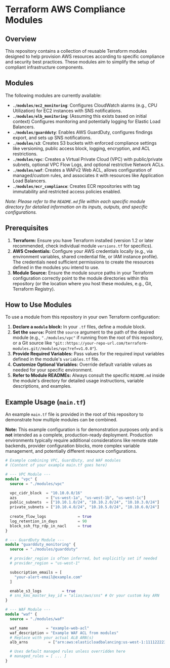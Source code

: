 # Terraform AWS Compliance Modules

## Overview

This repository contains a collection of reusable Terraform modules designed to help provision AWS resources according to specific compliance and security best practices. These modules aim to simplify the setup of compliant infrastructure components.

## Modules

The following modules are currently available:

* **`./modules/ec2_monitoring`**: Configures CloudWatch alarms (e.g., CPU Utilization) for EC2 instances with SNS notifications.
* **`./modules/elb_monitoring`**: (Assuming this exists based on initial context) Configures monitoring and potentially logging for Elastic Load Balancers.
* **`./modules/guardduty`**: Enables AWS GuardDuty, configures findings export, and sets up SNS notifications.
* **`./modules/s3`**: Creates S3 buckets with enforced compliance settings like versioning, public access block, logging, encryption, and ACL restrictions.
* **`./modules/vpc`**: Creates a Virtual Private Cloud (VPC) with public/private subnets, optional VPC Flow Logs, and optional restrictive Network ACLs.
* **`./modules/waf`**: Creates a WAFv2 Web ACL, allows configuration of managed/custom rules, and associates it with resources like Application Load Balancers.
* **`./modules/ecr_compliance`**: Creates ECR repositories with tag immutability and restricted access policies enabled.

*Note: Please refer to the `README.md` file within each specific module directory for detailed information on its inputs, outputs, and specific configurations.*

## Prerequisites

1.  **Terraform:** Ensure you have Terraform installed (version 1.2 or later recommended, check individual module `versions.tf` for specifics).
2.  **AWS Credentials:** Configure your AWS credentials locally (e.g., via environment variables, shared credential file, or IAM instance profile). The credentials need sufficient permissions to create the resources defined in the modules you intend to use.
3.  **Module Source:** Ensure the module source paths in your Terraform configuration correctly point to the module directories within this repository (or the location where you host these modules, e.g., Git, Terraform Registry).

## How to Use Modules

To use a module from this repository in your own Terraform configuration:

1.  **Declare a `module` block:** In your `.tf` files, define a module block.
2.  **Set the `source`:** Point the `source` argument to the path of the desired module (e.g., `"./modules/vpc"` if running from the root of this repository, or a Git source like `"git::https://your-repo-url.com/terraform-modules.git//modules/vpc?ref=v1.0.0"`).
3.  **Provide Required Variables:** Pass values for the required input variables defined in the module's `variables.tf` file.
4.  **Customize Optional Variables:** Override default variable values as needed for your specific environment.
5.  **Refer to Module READMEs:** Always consult the specific `README.md` inside the module's directory for detailed usage instructions, variable descriptions, and examples.

## Example Usage (`main.tf`)

An example `main.tf` file is provided in the root of this repository to demonstrate how multiple modules can be combined.

**Note:** This example configuration is for demonstration purposes only and is **not** intended as a complete, production-ready deployment. Production environments typically require additional considerations like remote state backends, provider configuration blocks, more complex variable management, and potentially different resource configurations.

```terraform
# Example combining VPC, GuardDuty, and WAF modules
# (Content of your example main.tf goes here)

# --- VPC Module ---
module "vpc" {
  source = "./modules/vpc"

  vpc_cidr_block  = "10.10.0.0/16"
  azs             = ["us-west-1a", "us-west-1b", "us-west-1c"]
  public_subnets  = ["10.10.1.0/24", "10.10.2.0/24", "10.10.3.0/24"]
  private_subnets = ["10.10.4.0/24", "10.10.5.0/24", "10.10.6.0/24"]
  
  create_flow_logs              = true
  log_retention_in_days         = 90
  block_ssh_ftp_rdp_in_nacl     = true
}

# --- GuardDuty Module ---
module "guardduty_monitoring" {
  source = "./modules/guardduty"

  # provider_region is often inferred, but explicitly set if needed
  # provider_region = "us-west-1" 

  subscription_emails = [
    "your-alert-email@example.com" 
  ]

  enable_s3_logs         = true
  # sns_kms_master_key_id = "alias/aws/sns" # Or your custom key ARN
}

# --- WAF Module ---
module "waf" {
  source = "./modules/waf"

  waf_name        = "example-web-acl"
  waf_description = "Example WAF ACL from modules"
  # Replace with your actual ALB ARN(s)
  alb_arns         = ["arn:aws:elasticloadbalancing:us-west-1:111122223333:loadbalancer/app/my-alb/1234567890abcdef"] 

  # Uses default managed rules unless overridden here
  # managed_rules = [ ... ] 
}

